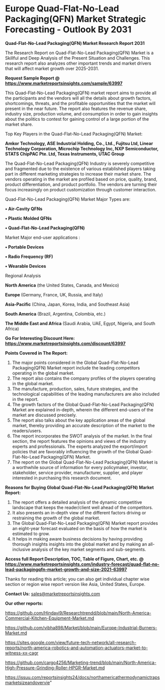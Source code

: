 # Europe Quad-Flat-No-Lead Packaging(QFN) Market Strategic Forecasting - Outlook By 2031

<strong>Quad-Flat-No-Lead Packaging(QFN) Market Research Report 2031</strong>

The Research Report on Quad-Flat-No-Lead Packaging(QFN) Market is a Skillful and Deep Analysis of the Present Situation and Challenges. This research report also analyzes other important trends and market drivers that will affect market growth over 2025-2031.

<strong>Request Sample Report @ <a href=https://www.marketreportsinsights.com/sample/63997>https://www.marketreportsinsights.com/sample/63997</a></strong>

This Quad-Flat-No-Lead Packaging(QFN) market report aims to provide all the participants and the vendors will all the details about growth factors, shortcomings, threats, and the profitable opportunities that the market will present in the near future. The report also features the revenue share, industry size, production volume, and consumption in order to gain insights about the politics to contest for gaining control of a large portion of the market share.

Top Key Players in the Quad-Flat-No-Lead Packaging(QFN) Market:

<strong>Amkor Technology, ASE Industrial Holding, Co., Ltd., Fujitsu Ltd, Linear Technology Corporation, Microchip Technology Inc, NXP Semiconductor, STATS ChipPAC Pte. Ltd, Texas Instruments, UTAC Group</strong>

The Quad-Flat-No-Lead Packaging(QFN) Industry is severely competitive and fragmented due to the existence of various established players taking part in different marketing strategies to increase their market share. The vendors operating in the market are profiled based on price, quality, brand, product differentiation, and product portfolio. The vendors are turning their focus increasingly on product customization through customer interaction.

Quad-Flat-No-Lead Packaging(QFN) Market Major Types are:

<strong>• Air-Cavity QFNs

• Plastic Molded QFNs

• Quad-Flat-No-Lead Packaging(QFN)</strong>

Market Major end-user applications :

<strong>• Portable Devices

• Radio Frequency (RF)

• Wearable Devices</strong>

Regional Analysis

</u><strong><b>North America</b></strong> (the United States, Canada, and Mexico)

<strong><b>Europe </b></strong>(Germany, France, UK, Russia, and Italy)

<strong><b>Asia-Pacific</b></strong> (China, Japan, Korea, India, and Southeast Asia)

<strong><b>South America</b></strong> (Brazil, Argentina, Colombia, etc.)

<strong><b>The Middle East and Africa</b></strong> (Saudi Arabia, UAE, Egypt, Nigeria, and South Africa)

<strong>Go For Interesting Discount Here: <a href=https://www.marketreportsinsights.com/discount/63997>https://www.marketreportsinsights.com/discount/63997</a></strong>

<strong>Points Covered in The Report:</strong>
<ol>
  <li>The major points considered in the Global Quad-Flat-No-Lead Packaging(QFN) Market report include the leading competitors operating in the global market.</li>
  <li>The report also contains the company profiles of the players operating in the global market.</li>
  <li>The manufacture, production, sales, future strategies, and the technological capabilities of the leading manufacturers are also included in the report.</li>
  <li>The growth factors of the Global Quad-Flat-No-Lead Packaging(QFN) Market are explained in-depth, wherein the different end-users of the market are discussed precisely.</li>
  <li>The report also talks about the key application areas of the global market, thereby providing an accurate description of the market to the readers/users.</li>
  <li>The report incorporates the SWOT analysis of the market. In the final section, the report features the opinions and views of the industry experts and professionals. The experts analyzed the export/import policies that are favorably influencing the growth of the Global Quad-Flat-No-Lead Packaging(QFN) Market.</li>
  <li>The report on the Global Quad-Flat-No-Lead Packaging(QFN) Market is a worthwhile source of information for every policymaker, investor, stakeholder, service provider, manufacturer, supplier, and player interested in purchasing this research document.</li>
</ol>
<strong>Reasons for Buying Global Quad-Flat-No-Lead Packaging(QFN) Market Report:</strong>

<ol>
  <li>The report offers a detailed analysis of the dynamic competitive landscape that keeps the reader/client well ahead of the competitors.</li>
  <li>It also presents an in-depth view of the different factors driving or restraining the growth of the global market.</li>
  <li>The Global Quad-Flat-No-Lead Packaging(QFN) Market report provides an eight-year forecast evaluated on the basis of how the market is estimated to grow.</li>
  <li>It helps in making aware business decisions by having providing thorough insights insights into the global market and by making an all-inclusive analysis of the key market segments and sub-segments.</li>
</ol>
<strong>Access full Report Description, TOC, Table of Figure, Chart, etc. @ <a href=https://www.marketreportsinsights.com/industry-forecast/quad-flat-no-lead-packagingqfn-market-growth-and-size-2021-63997>https://www.marketreportsinsights.com/industry-forecast/quad-flat-no-lead-packagingqfn-market-growth-and-size-2021-63997</a></strong>


Thanks for reading this article; you can also get individual chapter wise section or region wise report version like Asia, United States, Europe.

<strong>Contact Us:</strong>
sales@marketreportsinsights.com

<strong>Our other reports:</strong>

<a href=https://github.com/Hindavi9/Researchtrendd/blob/main/North-America-Commercial-Kitchen-Equipment-Market.md>https://github.com/Hindavi9/Researchtrendd/blob/main/North-America-Commercial-Kitchen-Equipment-Market.md</a>

<a href=https://github.com/vibha898/Market/blob/main/Europe-Industrial-Burners-Market.md>https://github.com/vibha898/Market/blob/main/Europe-Industrial-Burners-Market.md</a>

<a href=https://sites.google.com/view/future-tech-network/all-research-reports/north-america-robotics-and-automation-actuators-market-to-witness-xx-cagr>https://sites.google.com/view/future-tech-network/all-research-reports/north-america-robotics-and-automation-actuators-market-to-witness-xx-cagr</a>

<a href=https://github.com/cargo4256/Marketing-trend/blob/main/North-America-High-Pressure-Grinding-Roller-HPGR-Market.md>https://github.com/cargo4256/Marketing-trend/blob/main/North-America-High-Pressure-Grinding-Roller-HPGR-Market.md</a>

<a href=https://issuu.com/reportsinsights24/docs/northamericathermodynamictrapsmarketsizeandovervie>https://issuu.com/reportsinsights24/docs/northamericathermodynamictrapsmarketsizeandovervie</a>"
